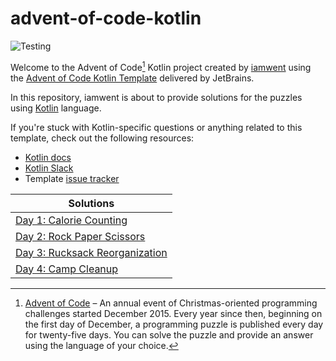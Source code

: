 # advent-of-code-kotlin
![Testing](https://github.com/iamwent/advent-of-code-kotlin/actions/workflows/ci.yml/badge.svg)

Welcome to the Advent of Code[^aoc] Kotlin project created by [iamwent][github] using the [Advent of Code Kotlin Template][template] delivered by JetBrains.

In this repository, iamwent is about to provide solutions for the puzzles using [Kotlin][kotlin] language.

If you're stuck with Kotlin-specific questions or anything related to this template, check out the following resources:

- [Kotlin docs][docs]
- [Kotlin Slack][slack]
- Template [issue tracker][issues]


| Solutions                                                                         |
|-----------------------------------------------------------------------------------|
| [Day 1: Calorie Counting](src/main/kotlin/day01/CalorieCounting.kt)               |
| [Day 2: Rock Paper Scissors](src/main/kotlin/day02/RockPaperScissors.kt)          |
| [Day 3: Rucksack Reorganization](src/main/kotlin/day03/RucksackReorganization.kt) |
| [Day 4: Camp Cleanup](src/main/kotlin/day04/CampCleanup.kt)                       |


[^aoc]:
    [Advent of Code][aoc] – An annual event of Christmas-oriented programming challenges started December 2015.
    Every year since then, beginning on the first day of December, a programming puzzle is published every day for twenty-five days.
    You can solve the puzzle and provide an answer using the language of your choice.

[aoc]: https://adventofcode.com
[docs]: https://kotlinlang.org/docs/home.html
[github]: https://github.com/iamwent
[issues]: https://github.com/kotlin-hands-on/advent-of-code-kotlin-template/issues
[kotlin]: https://kotlinlang.org
[slack]: https://surveys.jetbrains.com/s3/kotlin-slack-sign-up
[template]: https://github.com/kotlin-hands-on/advent-of-code-kotlin-template
